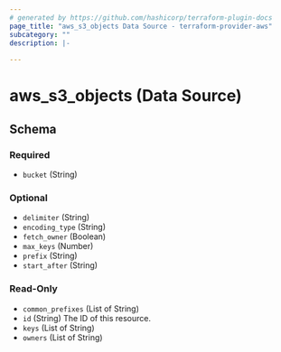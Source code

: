 ```yaml
---
# generated by https://github.com/hashicorp/terraform-plugin-docs
page_title: "aws_s3_objects Data Source - terraform-provider-aws"
subcategory: ""
description: |-
  
---
```


# aws_s3_objects (Data Source)





<!-- schema generated by tfplugindocs -->
## Schema

### Required

- `bucket` (String)

### Optional

- `delimiter` (String)
- `encoding_type` (String)
- `fetch_owner` (Boolean)
- `max_keys` (Number)
- `prefix` (String)
- `start_after` (String)

### Read-Only

- `common_prefixes` (List of String)
- `id` (String) The ID of this resource.
- `keys` (List of String)
- `owners` (List of String)
